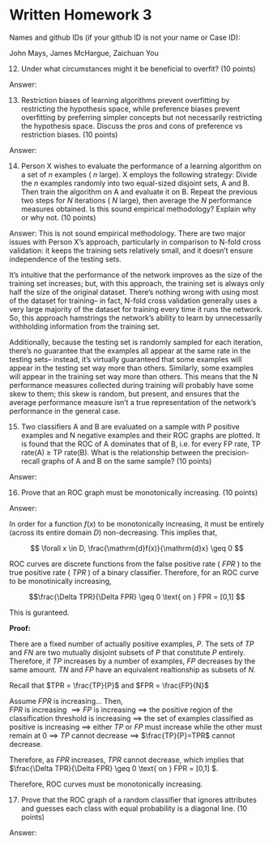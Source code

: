 # Written Homework 3

Names and github IDs (if your github ID is not your name or Case ID):

John Mays, James McHargue, Zaichuan You

12.	Under what circumstances might it be beneficial to overfit? (10 points)

Answer:

13.	Restriction biases of learning algorithms prevent overfitting by restricting the hypothesis space, while preference biases prevent overfitting by preferring simpler concepts but not necessarily restricting the hypothesis space. Discuss the pros and cons of preference vs restriction biases. (10 points)

Answer:

14.	Person X wishes to evaluate the performance of a learning algorithm on a set of $n$ examples ( $n$ large). X employs the following strategy:  Divide the $n$ examples randomly into two equal-sized disjoint sets, A and B. Then train the algorithm on A and evaluate it on B. Repeat the previous two steps for $N$ iterations ( $N$ large), then average the $N$ performance measures obtained. Is this sound empirical methodology? Explain why or why not. (10 points)

Answer: This is not sound empirical methodology. There are two major issues with Person X’s approach, particularly in comparison to N-fold cross validation: it keeps the training sets relatively small, and it doesn’t ensure independence of the testing sets. 

It’s intuitive that the performance of the network improves as the size of the training set increases; but, with this approach, the training set is always only half the size of the original dataset. There’s nothing wrong with using most of the dataset for training– in fact, N-fold cross validation generally uses a very large majority of the dataset for training every time it runs the network. So, this approach hamstrings the network’s ability to learn by unnecessarily withholding information from the training set.

Additionally, because the testing set is randomly sampled for each iteration, there’s no guarantee that the examples all appear at the same rate in the testing sets– instead, it’s virtually guaranteed that some examples will appear in the testing set way more than others. Similarly, some examples will appear in the training set way more than others. This means that the N performance measures collected during training will probably have some skew to them; this skew is random, but present, and ensures that the average performance measure isn’t a true representation of the network’s performance in the general case.

15.	Two classifiers A and B are evaluated on a sample with P positive examples and N negative examples and their ROC graphs are plotted. It is found that the ROC of A dominates that of B, i.e. for every FP rate, TP rate(A) $\geq$ TP rate(B). What is the relationship between the precision-recall graphs of A and B on the same sample? (10 points)

Answer: 

16.	Prove that an ROC graph must be monotonically increasing. (10 points)

Answer:

In order for a function $f(x)$ to be monotonically increasing, it must be entirely (across its entire domain $D$) non-decreasing.  This implies that,

$$ \forall x \in D, \frac{\mathrm{d}f(x)}{\mathrm{d}x} \geq 0 $$

ROC curves are discrete functions from the false positive rate ( $FPR$ ) to the true positive rate ( $TPR$ ) of a binary classifier.  Therefore, for an ROC curve to be monotinically increasing,

$$\frac{\Delta TPR}{\Delta FPR} \geq 0 \text{ on } FPR = [0,1] $$

This is guranteed.  

**Proof:**  

There are a fixed number of actually positive examples, $P$.  The sets of $TP$ and $FN$ are two mutually disjoint subsets of $P$ that constitute $P$ entirely.  Therefore, if $TP$ increases by a number of examples, $FP$ decreases by the same amount.  $TN$ and $FP$ have an equivalent realtionship as subsets of $N$.

Recall that $TPR = \frac{TP}{P}$ and $FPR = \frac{FP}{N}$

Assume $FPR$ is increasing... Then,  
$FPR$ is increasing $\implies FP$ is increasing $\implies$ the positive region of the classification threshold is increasing $\implies$ the set of examples classified as positive is increasing $\implies$ either $TP$ or $FP$ must increase while the other must remain at 0 $\implies$ $TP$ cannot decrease $\implies$ $\frac{TP}{P}=TPR$ cannot decrease. 

Therefore, as $FPR$ increases, $TPR$ cannot decrease, which implies that $\frac{\Delta TPR}{\Delta FPR} \geq 0 \text{ on } FPR = [0,1] $.

Therefore, ROC curves must be monotonically increasing.

17.	Prove that the ROC graph of a random classifier that ignores attributes and guesses each class with equal probability is a diagonal line. (10 points)

Answer: 

